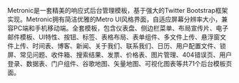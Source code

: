 Metronic是一套精美的响应式后台管理模板，基于强大的Twitter Bootstrap框架实现。Metronic拥有简洁优雅的Metro UI风格界面，自适应屏幕分辨率大小，兼容PC端和手机移动端。全套模板，包含仪表盘、侧边栏菜单、布局宣传片、电子邮件模板、UI特性、按钮、标签、表格布局、表单组件、多文件上传、悬浮窗文件上传、时间表、博客、新闻、关于我们、联系我们、日历、用户配置文件、锁屏、常见问题、收件箱、搜索结果、发票、价格表、图片管理、404错误页、用户登录、数据表、门户组件、谷歌地图、矢量地图、可视化图表等共71个后台模板页面。